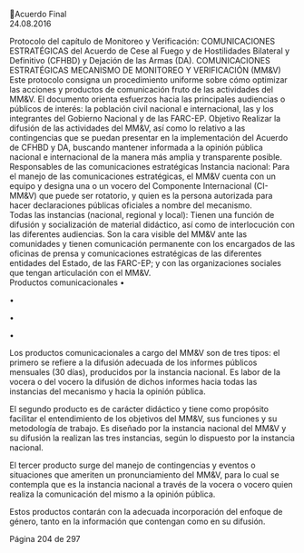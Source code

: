 Acuerdo Final  
24.08.2016  

Protocolo del capítulo de Monitoreo y Verificación: COMUNICACIONES ESTRATÉGICAS del Acuerdo de 
Cese al Fuego y de Hostilidades Bilateral y Definitivo (CFHBD) y Dejación de las Armas (DA). 
COMUNICACIONES ESTRATÉGICAS MECANISMO DE MONITOREO Y VERIFICACIÓN (MM&V) 
Este protocolo consigna un procedimiento uniforme sobre cómo optimizar las acciones y productos de 
comunicación fruto de las actividades del MM&V. El documento orienta esfuerzos hacia las principales 
audiencias  o  públicos  de  interés:  la  población  civil  nacional  e  internacional,  las  y  los  integrantes  del 
Gobierno Nacional y de las FARC-EP. 
Objetivo 
Realizar la difusión de las actividades del MM&V, así como lo relativo a las contingencias que se puedan 
presentar en la implementación del Acuerdo de CFHBD y DA, buscando mantener informada a la opinión 
pública nacional e internacional de la manera más amplia y transparente posible. 
Responsables de las comunicaciones estratégicas 
Instancia nacional: Para el manejo de las comunicaciones estratégicas, el MM&V cuenta con un equipo y 
designa una o un vocero del Componente Internacional (CI-MM&V) que puede ser rotatorio, y quien es la 
persona autorizada para hacer declaraciones públicas oficiales a nombre del mecanismo.  
Todas las instancias (nacional, regional y local): Tienen una función de difusión y socialización de material 
didáctico, así como de interlocución con las diferentes audiencias. Son la cara visible del MM&V ante las 
comunidades  y  tienen    comunicación  permanente  con  los  encargados  de  las  oficinas  de  prensa  y 
comunicaciones  estratégicas  de  las  diferentes  entidades  del  Estado,  de  las  FARC-EP;  y  con  las 
organizaciones sociales que tengan articulación con el MM&V.  
Productos comunicacionales 
•

•

•

•

Los  productos  comunicacionales  a  cargo  del  MM&V  son  de  tres  tipos:  el  primero  se  refiere  a  la 
difusión adecuada de los informes públicos mensuales (30 días), producidos por la instancia nacional. 
Es  labor  de  la  vocera  o  del  vocero  la  difusión  de  dichos  informes  hacia  todas  las  instancias  del 
mecanismo y hacia la opinión pública. 
 
El segundo producto es de carácter didáctico y tiene como propósito facilitar el entendimiento de los 
objetivos del MM&V, sus funciones y su metodología de trabajo. Es diseñado por la  instancia nacional 
del MM&V y su difusión la realizan las tres instancias, según lo dispuesto por la instancia nacional. 
 
El  tercer  producto  surge  del  manejo  de  contingencias  y  eventos  o  situaciones  que  ameriten  un 
pronunciamiento del MM&V, para lo cual se contempla que es la instancia nacional a través de la 
vocera o vocero quien realiza la comunicación del mismo a la opinión pública.  
 
Estos  productos  contarán  con  la  adecuada  incorporación  del  enfoque  de  género,  tanto  en  la 
información que contengan como en su difusión.   

 
Página 204 de 297 
 

